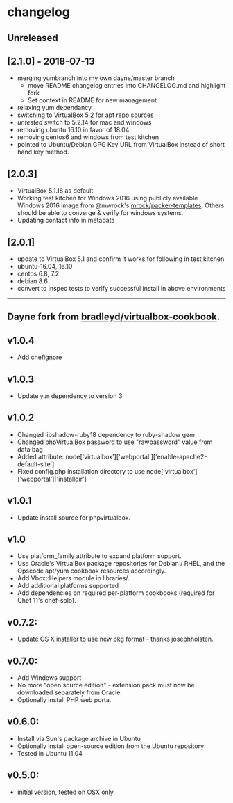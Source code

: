 # changelog

## Unreleased

## [2.1.0] - 2018-07-13
* merging yumbranch into my own dayne/master branch
  * move README changelog entries into CHANGELOG.md and highlight fork
  * Set context in README for new management
* relaxing yum dependancy
* switching to VirtualBox 5.2 for apt repo sources
* _untested_ switch to 5.2.14 for mac and windows
* removing ubuntu 16.10 in favor of 18.04
* removing centos6 and windows from test kitchen
* pointed to Ubuntu/Debian GPG Key URL from VirtualBox instead of short hand key method.

## [2.0.3]
* VirtualBox 5.1.18 as default
* Working test kitchen for Windows 2016 using publicly available Windows 2016
image from @mwrock's [mrock/packer-templates](https://github.com/mwrock/packer-templates). Others should be able to converge & verify for windows systems.
* Updating contact info in metadata 

## [2.0.1]
* update to VirtualBox 5.1 and confirm it works for following in test kitchen
 * ubuntu-16.04, 16.10
 * centos 6.8, 7.2
 * debian 8.6
* convert to inspec tests to verify successful install in above environments

----
Dayne fork from [bradleyd/virtualbox-cookbook](https://github.com/bradleyd/virtualbox-cookbook).
----

## v1.0.4
* Add chefignore

## v1.0.3

* Update `yum` dependency to version 3

## v1.0.2

* Changed libshadow-ruby18 dependency to ruby-shadow gem
* Changed phpVirtualBox password to use "rawpassword" value from data bag
* Added attribute: node['virtualbox']['webportal']['enable-apache2-default-site']
* Fixed config.php installation directory to use node['virtualbox']['webportal']['installdir']

## v1.0.1

* Update install source for phpvirtualbox.

## v1.0

* Use platform_family attribute to expand platform support.
* Use Oracle's VirtualBox package repositories for Debian / RHEL, and
  the Opscode apt/yum cookbook resources accordingly.
* Add Vbox::Helpers module in libraries/.
* Add additional platforms supported
* Add dependencies on required per-platform cookbooks (required for
 Chef 11's chef-solo).

## v0.7.2:

* Update OS X installer to use new pkg format - thanks josephholsten.

## v0.7.0:

* Add Windows support
* No more "open source edition" - extension pack must now be downloaded
  separately from Oracle.
* Optionally install PHP web porta.

## v0.6.0:

* Install via Sun's package archive in Ubuntu
* Optionally install open-source edition from the Ubuntu repository
* Tested in Ubuntu 11.04

## v0.5.0:

* initial version, tested on OSX only


